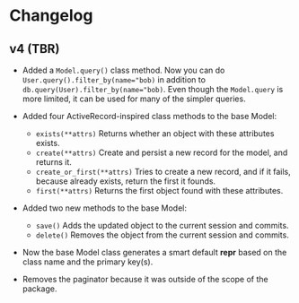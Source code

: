 # Changelog

## v4 (TBR)

- Added a `Model.query()` class method. Now you can do `User.query().filter_by(name="bob)` in addition to `db.query(User).filter_by(name="bob)`. Even though the `Model.query` is more limited, it can be used for many of the simpler queries.

- Added four ActiveRecord-inspired class methods to the base Model:

    - `exists(**attrs)`
        Returns whether an object with these attributes exists.
    - `create(**attrs)`
        Create and persist a new record for the model, and returns it.
    - `create_or_first(**attrs)`
        Tries to create a new record, and if it fails, because already exists, return the first it founds.
    - `first(**attrs)`
        Returns the first object found with these attributes.

- Added two new methods to the base Model:

    - `save()`
        Adds the updated object to the current session and commits.
    - `delete()`
        Removes the object from the current session and commits.

- Now the base Model class generates a smart default __repr__ based on the class name and the primary key(s).

- Removes the paginator because it was outside of the scope of the package.
